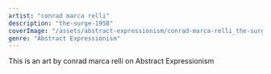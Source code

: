 ```yaml
---
artist: "conrad marca relli"
description: "the-surge-1958"
coverImage: "/assets/abstract-expressionism/conrad-marca-relli_the-surge-1958.jpg"
genre: "Abstract Expressionism"
---
```

This is an art by conrad marca relli on Abstract Expressionism

